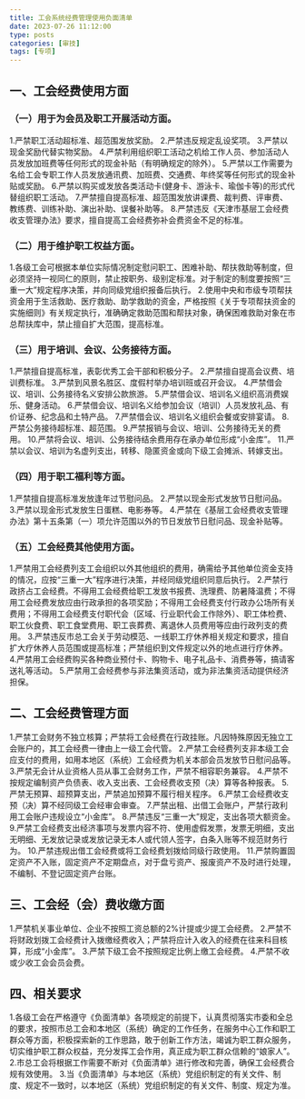 ```yaml
---
title: 工会系统经费管理使用负面清单
date: 2023-07-26 11:12:00
type: posts
categories: [审技]
tags: [专项]
---
```


## 一、工会经费使用方面

### （一）用于为会员及职工开展活动方面。

1.严禁职工活动超标准、超范围发放奖励。
2.严禁违反规定乱设奖项。
3.严禁以现金奖励代替实物奖励。
4.严禁利用组织职工活动之机给工作人员、参加活动人员发放加班费等任何形式的现金补贴（有明确规定的除外）。
5.严禁以工作需要为名给工会专职工作人员发放通讯费、加班费、交通费、年终奖等任何形式的现金补贴或奖励。
6.严禁以购买或发放各类活动卡(健身卡、游泳卡、瑜伽卡等)的形式代替组织职工活动。
7.严禁擅自提高标准、超范围发放讲课费、裁判费、评审费、教练费、训练补助、演出补助、误餐补助等。
8.严禁违反《天津市基层工会经费收支管理办法》要求，擅自提高工会经费弥补会费资金不足的标准。

### （二）用于维护职工权益方面。

1.各级工会可根据本单位实际情况制定慰问职工、困难补助、帮扶救助等制度，但必须坚持一视同仁的原则，禁止按职务、级别定标准。对于制定的制度要按照“三重一大”规定程序决策，并向同级党组织报备后执行。
2.使用中央和市级专项帮扶资金用于生活救助、医疗救助、助学救助的资金，严格按照《关于专项帮扶资金的实施细则》有关规定执行，准确确定救助范围和帮扶对象，确保困难救助对象在市总帮扶库中，禁止擅自扩大范围，提高标准。

### （三）用于培训、会议、公务接待方面。

1.严禁擅自提高标准，表彰优秀工会干部和积极分子。
2.严禁擅自提高会议费、培训费标准。
3.严禁到风景名胜区、度假村举办培训班或召开会议。
4.严禁借会议、培训、公务接待名义安排公款旅游。
5.严禁借会议、培训名义组织高消费娱乐、健身活动。
6.严禁借会议、培训名义给参加会议（培训）人员发放礼品、有价证券、纪念品和土特产品。
7.严禁借会议、培训名义组织会餐或安排宴请。
8.严禁公务接待超标准、超范围。
9.严禁报销与会议、培训、公务接待无关的费用。
10.严禁将会议、培训、公务接待结余费用存在承办单位形成“小金库”。
11.严禁以会议、培训为名虚列支出，转移、隐匿资金或向下级工会摊派、转嫁支出。

### （四）用于职工福利等方面。

1.严禁擅自提高标准发放逢年过节慰问品。
2.严禁以现金形式发放节日慰问品。
3.严禁以现金形式发放生日蛋糕、电影券等。
4.严禁在《基层工会经费收支管理办法》第十五条第（一）项允许范围以外的节日发放节日慰问品、现金补贴等。

### （五）工会经费其他使用方面。

1.严禁用工会经费列支工会组织以外其他组织的费用，确需给予其他单位资金支持的情况，应按“三重一大”程序进行决策，并经同级党组织同意后执行。
2.严禁行政挤占工会经费。不得用工会经费给职工发放书报费、洗理费、防暑降温费；不得用工会经费发放应由行政承担的各项奖励；不得用工会经费支付行政办公场所有关费用；不得用工会经费支付职代会（区域、行业职代会工作除外）、职工体检费、职工伙食费、职工食堂费用、职工丧葬费、离退休人员费用等应由行政列支的费用。
3.严禁违反市总工会关于劳动模范、一线职工疗休养相关规定和要求，擅自扩大疗休养人员范围或提高标准；严禁组织到文件规定以外的地点进行疗休养。
4.严禁用工会经费购买各种商业预付卡、购物卡、电子礼品卡、消费券等，搞请客送礼等活动。
5.严禁用工会经费参与非法集资活动，或为非法集资活动提供经济担保。

## 二、工会经费管理方面

1.严禁工会财务不独立核算；严禁将工会经费在行政挂账。凡因特殊原因无独立工会账户的，其工会经费一律由上一级工会代管。
2.严禁工会经费列支非本级工会应支付的费用，如用本地区（系统）工会经费为机关本部会员发放节日慰问品等。
3.严禁无会计从业资格人员从事工会财务工作，严禁不相容职务兼容。
4.严禁不按规定编制资产负债表、收入支出表、工会经费收支预（决）算等各种报表。
5.严禁无预算、超预算支出，严禁追加预算不履行相关程序。
6.严禁工会经费收支预（决）算不经同级工会经审会审查。
7.严禁出租、出借工会账户，严禁行政利用工会账户违规设立“小金库”。
8.严禁违反“三重一大”规定，支出各项大额资金。
9.严禁工会经费支出经济事项与发票内容不符、使用虚假发票，发票无明细，支出无明细、无发放记录或发放记录无本人或代领人签字，白条入账等不规范财务行为。
10.严禁违规出借工会经费或将工会经费划拨给同级行政使用。
11.严禁购置固定资产不入账，固定资产不定期盘点，对于盘亏资产、报废资产不及时进行处理，不编制、不登记固定资产台账。

## 三、工会经（会）费收缴方面

1.严禁机关事业单位、企业不按照工资总额的2%计提或少提工会经费。
2.严禁不将财政划拨工会经费计入拨缴经费收入；严禁将应计入收入的经费在往来科目核算，形成“小金库”。
3.严禁下级工会不按照规定比例上缴工会经费。
4.严禁不收或少收工会会员会费。

## 四、相关要求

1.各级工会在严格遵守《负面清单》各项规定的前提下，认真贯彻落实市委和全总的要求，按照市总工会和本地区（系统）确定的工作任务，在服务中心工作和职工群众等方面，积极探索新的工作思路，敢于创新工作方法，竭诚为职工群众服务，切实维护职工群众权益，充分发挥工会作用，真正成为职工群众信赖的“娘家人”。
2.市总工会将根据工作需要不断对《负面清单》进行修改和完善，确保工会经费合规有效使用。
3.当《负面清单》与本地区（系统）党组织制定的有关文件、制度、规定不一致时，以本地区（系统）党组织制定的有关文件、制度、规定为准。
